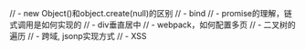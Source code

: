 // - new Object()和object.create(null)的区别
// - bind
// - promise的理解，链式调用是如何实现的
// - div垂直居中
// - webpack，如何配置多页
// - 二叉树的遍历
// - 跨域, jsonp实现方式
// - XSS
